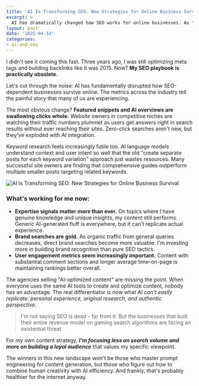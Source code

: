 ```yaml
---
title: 'AI Is Transforming SEO: New Strategies for Online Business Survival'
excerpt: >
  AI has dramatically changed how SEO works for online businesses. As featured snippets and zero-click searches increase, traditional SEO tactics are losing effectiveness. Discover what's actually working now and how to adapt your content strategy for this AI-driven search landscape.
layout: post
date: '2025-04-14'
categories:
- ai-and-seo
---
```


I didn't see it coming this fast. Three years ago, I was still optimizing meta tags and building backlinks like it was 2015. Now? **My SEO playbook is practically obsolete.**

Let's cut through the noise: AI has fundamentally disrupted how SEO-dependent businesses survive online. The metrics across the industry tell the painful story that many of us are experiencing.

The most obvious change? **Featured snippets and AI overviews are swallowing clicks whole.** Website owners in competitive niches are watching their traffic numbers plummet as users get answers right in search results without ever reaching their sites. Zero-click searches aren't new, but they've exploded with AI integration.

Keyword research feels increasingly futile too. AI language models understand context and user intent so well that the old "create separate posts for each keyword variation" approach just wastes resources. Many successful site owners are finding that comprehensive guides outperform multiple smaller posts targeting related keywords.

![AI Is Transforming SEO: New Strategies for Online Business Survival](https://images.unsplash.com/photo-1743796055664-3473eedab36e)
### What's working for me now:

- **Expertise signals matter more than ever.** On topics where I have genuine knowledge and unique insights, my content still performs. Generic AI-generated fluff is everywhere, but it can't replicate actual experience.
- **Brand searches are gold.** As organic traffic from general queries decreases, direct brand searches become more valuable. I'm investing more in building brand recognition than pure SEO tactics.
- **User engagement metrics seem increasingly important.** Content with substantial comment sections and longer average time-on-page is maintaining rankings better overall.

The agencies selling "AI-optimized content" are missing the point. When everyone uses the same AI tools to create and optimize content, nobody has an advantage. The real differentiator is now what *AI can't easily replicate: personal experience, original research, and authentic perspective*.

> I'm not saying SEO is dead - far from it. But the businesses that built their entire revenue model on gaming search algorithms are facing an existential threat. 

For my own content strategy, ***I'm focusing less on search volume and more on building a loyal audience*** that values my specific viewpoint.

The winners in this new landscape won't be those who master prompt engineering for content generation, but those who figure out how to combine human creativity with AI efficiency. And frankly, that's probably healthier for the internet anyway.
